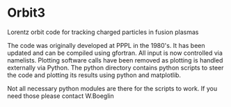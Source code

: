 # Orbit3
Lorentz orbit code for tracking charged particles in fusion plasmas

The code was originally developed at PPPL in the 1980's. It has been updated and can be compiled using gfortran.
All input is now controlled via namelists. Plotting software calls have been removed as plotting is handled externally via Python.
The python directory contains python scripts to steer the code and  plotting its results using python and matplotlib.

Not all necessary python modules are there for the scripts to work. If you need those please contact W.Boeglin


